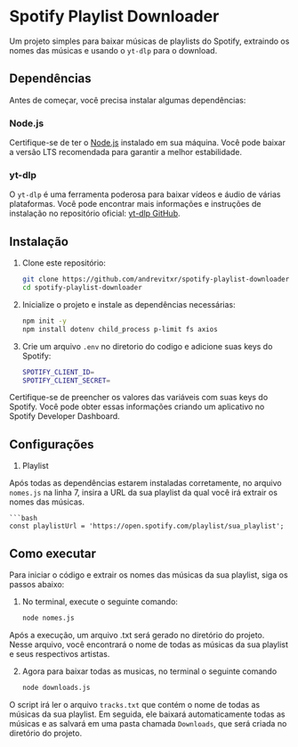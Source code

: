 # Spotify Playlist Downloader

Um projeto simples para baixar músicas de playlists do Spotify, extraindo os nomes das músicas e usando o `yt-dlp` para o download.

## Dependências

Antes de começar, você precisa instalar algumas dependências:

### Node.js

Certifique-se de ter o [Node.js](https://nodejs.org/en/download/) instalado em sua máquina. Você pode baixar a versão LTS recomendada para garantir a melhor estabilidade.

### yt-dlp

O `yt-dlp` é uma ferramenta poderosa para baixar vídeos e áudio de várias plataformas. Você pode encontrar mais informações e instruções de instalação no repositório oficial: [yt-dlp GitHub](https://github.com/yt-dlp/yt-dlp).

## Instalação

1. Clone este repositório:

   ```bash
   git clone https://github.com/andrevitxr/spotify-playlist-downloader.git
   cd spotify-playlist-downloader

2. Inicialize o projeto e instale as dependências necessárias:

   ```bash
   npm init -y
   npm install dotenv child_process p-limit fs axios

 3. Crie um arquivo ``.env`` no diretorio do codigo e adicione suas keys do Spotify:

    ```bash
    SPOTIFY_CLIENT_ID=
    SPOTIFY_CLIENT_SECRET=

Certifique-se de preencher os valores das variáveis com suas keys do Spotify. Você pode obter essas informações criando um aplicativo no Spotify Developer Dashboard.

## Configurações

1. Playlist

Após todas as dependências estarem instaladas corretamente, no arquivo ``nomes.js`` na linha 7, insira a URL da sua playlist da qual você irá extrair os nomes das músicas.

    ```bash
    const playlistUrl = 'https://open.spotify.com/playlist/sua_playlist';

## Como executar

Para iniciar o código e extrair os nomes das músicas da sua playlist, siga os passos abaixo:

1. No terminal, execute o seguinte comando:

   ```bash
   node nomes.js

Após a execução, um arquivo .txt será gerado no diretório do projeto. Nesse arquivo, você encontrará o nome de todas as músicas da sua playlist e seus respectivos artistas.

2. Agora para baixar todas as musicas, no terminal o seguinte comando

    ```bash
   node downloads.js

O script irá ler o arquivo ``tracks.txt`` que contém o nome de todas as músicas da sua playlist. Em seguida, ele baixará automaticamente todas as músicas e as salvará em uma pasta chamada ``Downloads``, que será criada no diretório do projeto.
